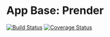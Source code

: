 # App Base: Prender
[![Build Status](https://travis-ci.org/JFL110/app-base-prender.svg?branch=master)](https://travis-ci.org/JFL110/app-base-prender)
[![Coverage Status](https://coveralls.io/repos/github/JFL110/app-base-prender/badge.svg?branch=master)](https://coveralls.io/github/JFL110/app-base-prender?branch=master)
